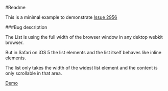#Readme

This is a minimal example to demonstrate [Issue 2956](https://github.com/jquery/jquery-mobile/issues/2956) 

###Bug description

The List is using the full width of the browser window in any dektop webkit browser.

But in Safari on iOS 5 the list elements and the list itself behaves like inline elements.

The list only takes the width of the widest list element and the content is only scrollable in that area.

[Demo](http://mischah.github.com/Issue-2956) 